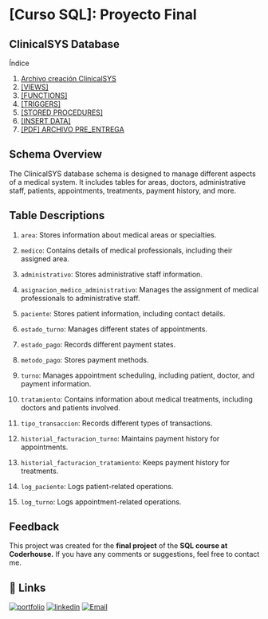 # [Curso SQL]: Proyecto Final

## ClinicalSYS Database

 <summary>Índice</summary>
  <ol>
     <li>
      <a href="https://github.com/Juudini/FinalProjectSQL/blob/main/01_clinicalSYS.sql">Archivo creación ClinicalSYS</a>
     </li>
     <li>
      <a href="https://github.com/Juudini/FinalProjectSQL/blob/main/02_Views.sql">[VIEWS]</a></li>
     </li>
     <li>
      <a href="https://github.com/Juudini/FinalProjectSQL/blob/main/03_Functions.sql">[FUNCTIONS]</a></li>
     </li>
     <li>
      <a href="https://github.com/Juudini/FinalProjectSQL/blob/main/04_Triggers.sql">[TRIGGERS]</a></li>
     </li>
     <li>
      <a href="https://github.com/Juudini/FinalProjectSQL/blob/main/05_StoredProcedures.sql">[STORED PROCEDURES]</a></li>
     </li>
     <li>
      <a href="https://github.com/Juudini/FinalProjectSQL/blob/main/06_InsertData.sql">[INSERT DATA]</a></li>
     </li>
      <li>
      <a href="https://github.com/Juudini/FinalProjectSQL/blob/main/FinalProjectSQL.pdf">[PDF] ARCHIVO PRE_ENTREGA</a></li>
     </li>
  </ol>

## Schema Overview

The ClinicalSYS database schema is designed to manage different aspects of a medical system. It includes tables for areas, doctors, administrative staff, patients, appointments, treatments, payment history, and more.

## Table Descriptions

1. `area`: Stores information about medical areas or specialties.

2. `medico`: Contains details of medical professionals, including their assigned area.

3. `administrativo`: Stores administrative staff information.

4. `asignacion_medico_administrativo`: Manages the assignment of medical professionals to administrative staff.

5. `paciente`: Stores patient information, including contact details.

6. `estado_turno`: Manages different states of appointments.

7. `estado_pago`: Records different payment states.

8. `metodo_pago`: Stores payment methods.

9. `turno`: Manages appointment scheduling, including patient, doctor, and payment information.

10. `tratamiento`: Contains information about medical treatments, including doctors and patients involved.

11. `tipo_transaccion`: Records different types of transactions.

12. `historial_facturacion_turno`: Maintains payment history for appointments.

13. `historial_facturacion_tratamiento`: Keeps payment history for treatments.

14. `log_paciente`: Logs patient-related operations.

15. `log_turno`: Logs appointment-related operations.

## Feedback

This project was created for the **final project** of the **SQL course at Coderhouse.** If you have any comments or suggestions, feel free to contact me.

## 🔗 Links

[![portfolio](https://img.shields.io/badge/my_portfolio-000?style=for-the-badge&logo=ko-fi&logoColor=white)](https://juandebandi.netlify.app/)
[![linkedin](https://img.shields.io/badge/linkedin-0A66C2?style=for-the-badge&logo=linkedin&logoColor=white)](https://www.linkedin.com/in/juandebandi/)
</a>
<a href="mailto:juudinidev@gmail.com">
<img src="https://img.shields.io/badge/Email-D14836?style=for-the-badge&logo=gmail&logoColor=white" alt="Email">
</a>
